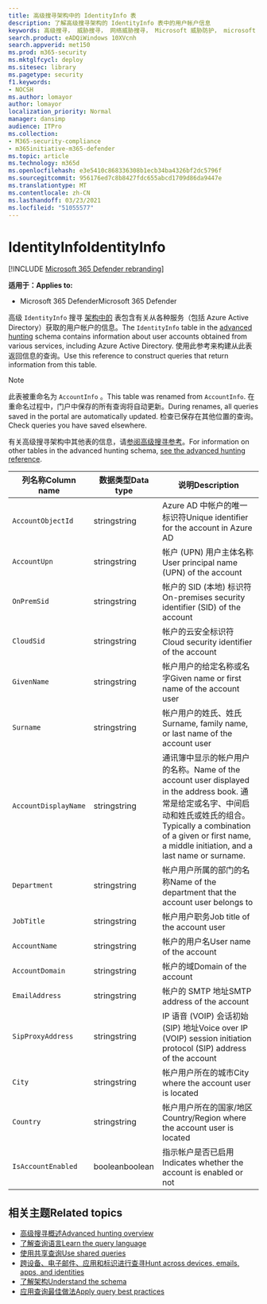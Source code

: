 ```yaml
---
title: 高级搜寻架构中的 IdentityInfo 表
description: 了解高级搜寻架构的 IdentityInfo 表中的用户帐户信息
keywords: 高级搜寻， 威胁搜寻， 网络威胁搜寻， Microsoft 威胁防护， microsoft 365， mtp， m365， 搜索， 查询， 遥测， 架构参考， kusto， 表格， 列， 数据类型， 说明， AccountInfo， IdentityInfo， 帐户
search.product: eADQiWindows 10XVcnh
search.appverid: met150
ms.prod: m365-security
ms.mktglfcycl: deploy
ms.sitesec: library
ms.pagetype: security
f1.keywords:
- NOCSH
ms.author: lomayor
author: lomayor
localization_priority: Normal
manager: dansimp
audience: ITPro
ms.collection:
- M365-security-compliance
- m365initiative-m365-defender
ms.topic: article
ms.technology: m365d
ms.openlocfilehash: e3e5410c868336308b1ecb34ba4326bf2dc5796f
ms.sourcegitcommit: 956176ed7c8b8427fdc655abcd1709d86da9447e
ms.translationtype: MT
ms.contentlocale: zh-CN
ms.lasthandoff: 03/23/2021
ms.locfileid: "51055577"
---
```

# <a name="identityinfo"></a><span data-ttu-id="f4b44-104">IdentityInfo</span><span class="sxs-lookup"><span data-stu-id="f4b44-104">IdentityInfo</span></span>

[!INCLUDE [Microsoft 365 Defender rebranding](../includes/microsoft-defender.md)]


<span data-ttu-id="f4b44-105">**适用于：**</span><span class="sxs-lookup"><span data-stu-id="f4b44-105">**Applies to:**</span></span>
- <span data-ttu-id="f4b44-106">Microsoft 365 Defender</span><span class="sxs-lookup"><span data-stu-id="f4b44-106">Microsoft 365 Defender</span></span>

<span data-ttu-id="f4b44-107">高级 `IdentityInfo` 搜寻 [架构中的](advanced-hunting-overview.md) 表包含有关从各种服务（包括 Azure Active Directory）获取的用户帐户的信息。</span><span class="sxs-lookup"><span data-stu-id="f4b44-107">The `IdentityInfo` table in the [advanced hunting](advanced-hunting-overview.md) schema contains information about user accounts obtained from various services, including Azure Active Directory.</span></span> <span data-ttu-id="f4b44-108">使用此参考来构建从此表返回信息的查询。</span><span class="sxs-lookup"><span data-stu-id="f4b44-108">Use this reference to construct queries that return information from this table.</span></span>

>[!NOTE]
><span data-ttu-id="f4b44-109">此表被重命名为 `AccountInfo` 。</span><span class="sxs-lookup"><span data-stu-id="f4b44-109">This table was renamed from `AccountInfo`.</span></span> <span data-ttu-id="f4b44-110">在重命名过程中，门户中保存的所有查询将自动更新。</span><span class="sxs-lookup"><span data-stu-id="f4b44-110">During renames, all queries saved in the portal are automatically updated.</span></span> <span data-ttu-id="f4b44-111">检查已保存在其他位置的查询。</span><span class="sxs-lookup"><span data-stu-id="f4b44-111">Check queries you have saved elsewhere.</span></span>

<span data-ttu-id="f4b44-112">有关高级搜寻架构中其他表的信息，请[参阅高级搜寻参考](advanced-hunting-schema-tables.md)。</span><span class="sxs-lookup"><span data-stu-id="f4b44-112">For information on other tables in the advanced hunting schema, [see the advanced hunting reference](advanced-hunting-schema-tables.md).</span></span>

| <span data-ttu-id="f4b44-113">列名称</span><span class="sxs-lookup"><span data-stu-id="f4b44-113">Column name</span></span> | <span data-ttu-id="f4b44-114">数据类型</span><span class="sxs-lookup"><span data-stu-id="f4b44-114">Data type</span></span> | <span data-ttu-id="f4b44-115">说明</span><span class="sxs-lookup"><span data-stu-id="f4b44-115">Description</span></span> |
|-------------|-----------|-------------|
| `AccountObjectId` | <span data-ttu-id="f4b44-116">string</span><span class="sxs-lookup"><span data-stu-id="f4b44-116">string</span></span> | <span data-ttu-id="f4b44-117">Azure AD 中帐户的唯一标识符</span><span class="sxs-lookup"><span data-stu-id="f4b44-117">Unique identifier for the account in Azure AD</span></span> |
| `AccountUpn` | <span data-ttu-id="f4b44-118">string</span><span class="sxs-lookup"><span data-stu-id="f4b44-118">string</span></span> | <span data-ttu-id="f4b44-119">帐户 (UPN) 用户主体名称</span><span class="sxs-lookup"><span data-stu-id="f4b44-119">User principal name (UPN) of the account</span></span> |
| `OnPremSid` | <span data-ttu-id="f4b44-120">string</span><span class="sxs-lookup"><span data-stu-id="f4b44-120">string</span></span> | <span data-ttu-id="f4b44-121">帐户的 SID (本地) 标识符</span><span class="sxs-lookup"><span data-stu-id="f4b44-121">On-premises security identifier (SID) of the account</span></span> |
| `CloudSid` | <span data-ttu-id="f4b44-122">string</span><span class="sxs-lookup"><span data-stu-id="f4b44-122">string</span></span> | <span data-ttu-id="f4b44-123">帐户的云安全标识符</span><span class="sxs-lookup"><span data-stu-id="f4b44-123">Cloud security identifier of the account</span></span> |
| `GivenName` | <span data-ttu-id="f4b44-124">string</span><span class="sxs-lookup"><span data-stu-id="f4b44-124">string</span></span> | <span data-ttu-id="f4b44-125">帐户用户的给定名称或名字</span><span class="sxs-lookup"><span data-stu-id="f4b44-125">Given name or first name of the account user</span></span> |
| `Surname` | <span data-ttu-id="f4b44-126">string</span><span class="sxs-lookup"><span data-stu-id="f4b44-126">string</span></span> | <span data-ttu-id="f4b44-127">帐户用户的姓氏、姓氏</span><span class="sxs-lookup"><span data-stu-id="f4b44-127">Surname, family name, or last name of the account user</span></span> |
| `AccountDisplayName` | <span data-ttu-id="f4b44-128">string</span><span class="sxs-lookup"><span data-stu-id="f4b44-128">string</span></span> | <span data-ttu-id="f4b44-129">通讯簿中显示的帐户用户的名称。</span><span class="sxs-lookup"><span data-stu-id="f4b44-129">Name of the account user displayed in the address book.</span></span> <span data-ttu-id="f4b44-130">通常是给定或名字、中间启动和姓氏或姓氏的组合。</span><span class="sxs-lookup"><span data-stu-id="f4b44-130">Typically a combination of a given or first name, a middle initiation, and a last name or surname.</span></span> |
| `Department` | <span data-ttu-id="f4b44-131">string</span><span class="sxs-lookup"><span data-stu-id="f4b44-131">string</span></span> | <span data-ttu-id="f4b44-132">帐户用户所属的部门的名称</span><span class="sxs-lookup"><span data-stu-id="f4b44-132">Name of the department that the account user belongs to</span></span> |
| `JobTitle` | <span data-ttu-id="f4b44-133">string</span><span class="sxs-lookup"><span data-stu-id="f4b44-133">string</span></span> | <span data-ttu-id="f4b44-134">帐户用户职务</span><span class="sxs-lookup"><span data-stu-id="f4b44-134">Job title of the account user</span></span> |
| `AccountName` | <span data-ttu-id="f4b44-135">string</span><span class="sxs-lookup"><span data-stu-id="f4b44-135">string</span></span> | <span data-ttu-id="f4b44-136">帐户的用户名</span><span class="sxs-lookup"><span data-stu-id="f4b44-136">User name of the account</span></span> |
| `AccountDomain` | <span data-ttu-id="f4b44-137">string</span><span class="sxs-lookup"><span data-stu-id="f4b44-137">string</span></span> | <span data-ttu-id="f4b44-138">帐户的域</span><span class="sxs-lookup"><span data-stu-id="f4b44-138">Domain of the account</span></span> |
| `EmailAddress` | <span data-ttu-id="f4b44-139">string</span><span class="sxs-lookup"><span data-stu-id="f4b44-139">string</span></span> | <span data-ttu-id="f4b44-140">帐户的 SMTP 地址</span><span class="sxs-lookup"><span data-stu-id="f4b44-140">SMTP address of the account</span></span> |
| `SipProxyAddress` | <span data-ttu-id="f4b44-141">string</span><span class="sxs-lookup"><span data-stu-id="f4b44-141">string</span></span> | <span data-ttu-id="f4b44-142">IP 语音 (VOIP) 会话初始 (SIP) 地址</span><span class="sxs-lookup"><span data-stu-id="f4b44-142">Voice over IP (VOIP) session initiation protocol (SIP) address of the account</span></span> |
| `City` | <span data-ttu-id="f4b44-143">string</span><span class="sxs-lookup"><span data-stu-id="f4b44-143">string</span></span> | <span data-ttu-id="f4b44-144">帐户用户所在的城市</span><span class="sxs-lookup"><span data-stu-id="f4b44-144">City where the account user is located</span></span> |
| `Country` | <span data-ttu-id="f4b44-145">string</span><span class="sxs-lookup"><span data-stu-id="f4b44-145">string</span></span> | <span data-ttu-id="f4b44-146">帐户用户所在的国家/地区</span><span class="sxs-lookup"><span data-stu-id="f4b44-146">Country/Region where the account user is located</span></span> |
| `IsAccountEnabled` | <span data-ttu-id="f4b44-147">boolean</span><span class="sxs-lookup"><span data-stu-id="f4b44-147">boolean</span></span> | <span data-ttu-id="f4b44-148">指示帐户是否已启用</span><span class="sxs-lookup"><span data-stu-id="f4b44-148">Indicates whether the account is enabled or not</span></span> |

## <a name="related-topics"></a><span data-ttu-id="f4b44-149">相关主题</span><span class="sxs-lookup"><span data-stu-id="f4b44-149">Related topics</span></span>
- [<span data-ttu-id="f4b44-150">高级搜寻概述</span><span class="sxs-lookup"><span data-stu-id="f4b44-150">Advanced hunting overview</span></span>](advanced-hunting-overview.md)
- [<span data-ttu-id="f4b44-151">了解查询语言</span><span class="sxs-lookup"><span data-stu-id="f4b44-151">Learn the query language</span></span>](advanced-hunting-query-language.md)
- [<span data-ttu-id="f4b44-152">使用共享查询</span><span class="sxs-lookup"><span data-stu-id="f4b44-152">Use shared queries</span></span>](advanced-hunting-shared-queries.md)
- [<span data-ttu-id="f4b44-153">跨设备、电子邮件、应用和标识进行查寻</span><span class="sxs-lookup"><span data-stu-id="f4b44-153">Hunt across devices, emails, apps, and identities</span></span>](advanced-hunting-query-emails-devices.md)
- [<span data-ttu-id="f4b44-154">了解架构</span><span class="sxs-lookup"><span data-stu-id="f4b44-154">Understand the schema</span></span>](advanced-hunting-schema-tables.md)
- [<span data-ttu-id="f4b44-155">应用查询最佳做法</span><span class="sxs-lookup"><span data-stu-id="f4b44-155">Apply query best practices</span></span>](advanced-hunting-best-practices.md)
